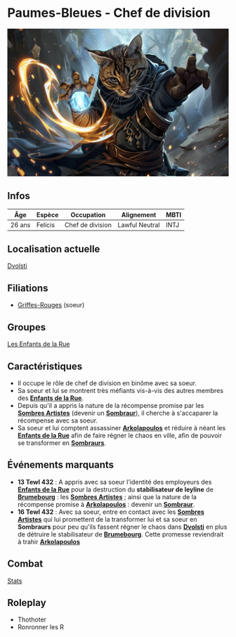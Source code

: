# Paumes-Bleues - Chef de division
![Paumes-Bleues](../../../_images/paumes_bleues.png)

## Infos 
| Âge | Espèce | Occupation | Alignement | MBTI |
| --- | ------ | ---------- | ---------- | ---- |
| 26 ans | Felicis | Chef de division | Lawful Neutral | INTJ |

## Localisation actuelle
[Dvolsti](../../VILLES/Dvolsti.md)

## Filiations
* [Griffes-Rouges](./Griffes_Rouges.md) (soeur)

## Groupes 
[Les Enfants de la Rue](./_Organisation.md)

## Caractéristiques
* Il occupe le rôle de chef de division en binôme avec sa soeur.
* Sa soeur et lui se montrent très méfiants vis-à-vis des autres membres des [**Enfants de la Rue**](../../VILLES/Dvolsti.md#les-enfants-de-la-rue).
* Depuis qu'il a appris la nature de la récompense promise par les [**Sombres Artistes**](../../VILLES/Rovtal.md#les-sombres-artistes) (devenir un [**Sombraur**](../../ESPECES/Especes_Magiques.md#sombraur)), il cherche à s'accaparer la récompense avec sa soeur. 
* Sa soeur et lui comptent assassiner [**Arkolapoulos**](./Arkolapoulos_Prunos.md) et réduire à néant les [**Enfants de la Rue**](../../VILLES/Dvolsti.md#les-enfants-de-la-rue) afin de faire régner le chaos en ville, afin de pouvoir se transformer en [**Sombraurs**](../../ESPECES/Especes_Magiques.md#sombraur).

## Événements marquants
* **13 Tewl 432** : A appris avec sa soeur l'identité des employeurs des [**Enfants de la Rue**](../../VILLES/Dvolsti.md#les-enfants-de-la-rue) pour la destruction du **stabilisateur de leyline** de [**Brumebourg**](../../VILLES/Brumebourg.md) : les [**Sombres Artistes**](../../VILLES/Rovtal.md#les-sombres-artistes) ; ainsi que la nature de la récompense promise à [**Arkolapoulos**](./Arkolapoulos_Prunos.md) : devenir un [**Sombraur**](../../ESPECES/Especes_Magiques.md#sombraur).
* **16 Tewl 432** : Avec sa soeur, entre en contact avec les [**Sombres Artistes**](../../VILLES/Rovtal.md#les-sombres-artistes) qui lui promettent de la transformer lui et sa soeur en **Sombraurs** pour peu qu'ils fassent régner le chaos dans [**Dvolsti**](../../VILLES/Dvolsti.md) en plus de détruire le stabilisateur de [**Brumebourg**](../../VILLES/Brumebourg.md). Cette promesse reviendrait à trahir [**Arkolapoulos**](./Arkolapoulos_Prunos.md)

## Combat
[Stats](../../../STAT_BLOCKS/PERSONNAGES/PaumesBleues.md)

## Roleplay
* Thothoter
* Ronronner les R

